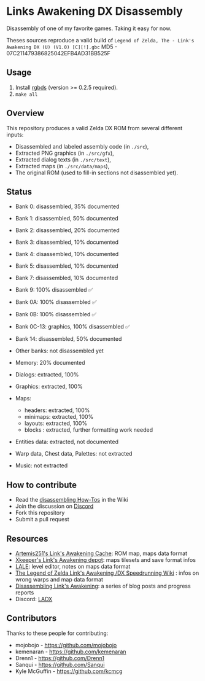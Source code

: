 # Links Awakening DX Disassembly

Disassembly of one of my favorite games. Taking it easy for now.

Theses sources reproduce a valid build of `Legend of Zelda, The - Link's Awakening DX (U) (V1.0) [C][!].gbc`
MD5 - 07C211479386825042EFB4AD31BB525F

## Usage

1. Install [rgbds](https://github.com/rednex/rgbds#1-installing-rgbds) (version >= 0.2.5 required).
2. `make all`

## Overview

This repository produces a valid Zelda DX ROM from several different inputs:

- Disassembled and labeled assembly code (in `./src`),
- Extracted PNG graphics (in `./src/gfx`),
- Extracted dialog texts (in `./src/text`),
- Extracted maps (in `./src/data/maps`),
- The original ROM (used to fill-in sections not disassembled yet).

## Status

- Bank 0: disassembled, 35% documented
- Bank 1: disassembled, 50% documented
- Bank 2: disassembled, 20% documented
- Bank 3: disassembled, 10% documented
- Bank 4: disassembled, 10% documented
- Bank 5: disassembled, 10% documented
- Bank 7: disassembled, 10% documented
- Bank 9: 100% disassembled ✅
- Bank 0A: 100% disassembled ✅
- Bank 0B: 100% disassembled ✅
- Bank 0C-13: graphics, 100% disassembled ✅
- Bank 14: disassembled, 50% documented
- Other banks: not disassembled yet

- Memory: 20% documented
- Dialogs: extracted, 100%
- Graphics: extracted, 100%
- Maps:
  - headers: extracted, 100%
  - minimaps: extracted, 100%
  - layouts: extracted, 100%
  - blocks : extracted, further formatting work needed
- Entities data: extracted, not documented
- Warp data, Chest data, Palettes: not extracted
- Music: not extracted

## How to contribute

- Read the [disassembling How-Tos](https://github.com/zladx/LADX-Disassembly/wiki) in the Wiki
- Join the discussion on [Discord](https://discord.gg/sSHrwdB)
- Fork this repository
- Submit a pull request

## Resources

- [Artemis251's Link's Awakening Cache](http://artemis251.fobby.net/zelda/index.php): ROM map, maps data format
- [Xkeeper's Link's Awakening depot](https://xkeeper.net/hacking/linksawakening/): maps tilesets and save format infos
- [LALE](https://github.com/Fatories/LALE): level editor, notes on maps data format
- [The Legend of Zelda Link's Awakening /DX Speedrunning Wiki](http://spiraster.x10host.com/LADXWiki/index.php/) : infos on wrong warps and map data format
- [Disassembling Link's Awakening](https://kemenaran.winosx.com/posts/category-disassembling-links-awakening/): a series of blog posts and progress reports
- Discord: [LADX](https://discord.gg/sSHrwdB)


## Contributors

Thanks to these people for contributing:

* mojobojo - https://github.com/mojobojo
* kemenaran - https://github.com/kemenaran
* Drenn1 - https://github.com/Drenn1
* Sanqui - https://github.com/Sanqui
* Kyle McGuffin - https://github.com/kcmcg

